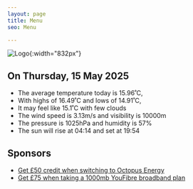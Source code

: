 ```yaml
---
layout: page
title: Menu
seo: Menu

---
```


![Logo](/images/logo.jpg){:width="832px"}

<!-- weather_marker starts -->
## On Thursday, 15 May 2025

- The average temperature today is 15.96˚C,
- With highs of 16.49˚C and lows of 14.91˚C,
- It may feel like 15.1˚C with few clouds
- The wind speed is 3.13m/s and visibility is 10000m
- The pressure is 1025hPa and humidity is 57%
- The sun will rise at 04:14 and set at 19:54

<!-- weather_marker ends -->

## Sponsors

- [Get £50 credit when switching to Octopus Energy](https://bit.ly/3oD1nnS)
- [Get £75 when taking a 1000mb YouFibre broadband plan](https://aklam.io/91zWhU?)
